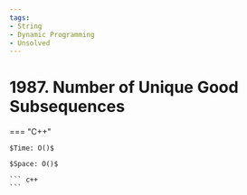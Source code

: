 ```yaml
---
tags:
- String
- Dynamic Programming
- Unsolved
---
```



# 1987. Number of Unique Good Subsequences

=== "C++"

    $Time: O()$

    $Space: O()$

    ``` c++
    ```